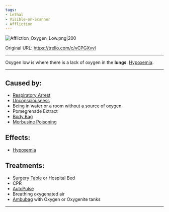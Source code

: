 ```yaml
---
tags:
- Lethal
- Visible-on-Scanner
- Affliction
---
```


![Affliction_Oxygen_Low.png\|200](/Lungs/Oxygen%20Low%20-%20Attachments/6718845db30472d958dd7e6b.png)

Original URL: https://trello.com/c/vCPGXvvI

---

Oxygen low is where there is a lack of oxygen in the **lungs**. [Hypoxemia](../Blood/Hypoxemia.md).

---

## Caused by:

- [Respiratory Arrest](Respiratory%20Arrest.md)
- [Unconsciousness](../Head_Brain/Unconsciousness.md)
- Being in water or a room without a source of oxygen.
- Pomegrenade Extract
- [Body Bag](../Items/Body%20Bag.md)
- [Morbusine Poisoning](../Torso/Morbusine%20Poisoning.md)

## Effects:

- [Hypoxemia](../Blood/Hypoxemia.md)

## Treatments:

- [Surgery Table](../Items/Surgery%20Table.md) or Hospital Bed
- CPR
- [AutoPulse](../Items/AutoPulse.md)
- Breathing oxygenated air
- [Ambubag](../Items/Ambubag.md) with Oxygen or Oxygenite tanks

---

